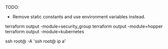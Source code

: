 TODO:
 - Remove static constants and use environment variables instead.


terraform output -module=security_group
terraform output -module=hopper
terraform output -module=kubernetes

ssh root@<public-ip> -A 'ssh root@<internal-ip> ip a'
